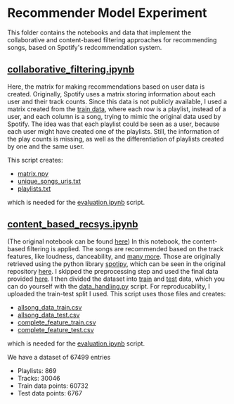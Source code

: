 # Recommender Model Experiment

This folder contains the notebooks and data that implement the collaborative and content-based filtering approaches for 
recommending songs, based on Spotify's redcommendation system. 

## [collaborative_filtering.ipynb](collaborative_filtering.ipynb)

Here, the matrix for making recommendations based on user data is created. Originally, Spotify uses a matrix storing
information about each user and their track counts. Since this data is not publicly available, I used a matrix created 
from the [train data](data/processed_data_train.csv), where each row is a playlist, instead of a user, and each
column is a song, trying to mimic the original data used by Spotify. The idea was that each playlist could be seen as a
user, because each user might have created one of the playlists. Still, the information of the play counts is missing, 
as well as the differentiation of playlists created by one and the same user.

This script creates:

- [matrix.npy](data%2Fmatrix.npy)
- [unique_songs_uris.txt](data%2Funique_songs_uris.txt)
- [playlists.txt](data%2Fplaylists.txt)

which is needed for the [evaluation.ipynb](evaluation.ipynb) script.

## [content_based_recsys.ipynb](content_based_recsys.ipynb)

(The original notebook can be found [here](https://github.com/enjuichang/PracticalDataScience-ENCA/blob/main/notebooks/content_based_recsys.ipynb))
In this notebook, the content-based filtering is applied. The songs are recommended based on the track features, like 
loudness, danceability, and [many more](https://developer.spotify.com/documentation/web-api/reference/get-several-audio-features).
Those are originally retrieved using the python library [spotipy](https://spotipy.readthedocs.io/en/2.22.1/), which can
be seen in the original repository [here](https://github.com/enjuichang/PracticalDataScience-ENCA/blob/main/notebooks/Extract%20Features%20Script.ipynb).
I skipped the preprocessing step and used the final data provided [here](https://github.com/marja-w/mms-project-23/blob/main/recommender_model/data/processed_data.csv).
I then divided the dataset into [train](data/processed_data_train.csv) and [test](data/processed_data_test.csv) data, 
which you can do yourself with the [data_handling.py](scripts/data_handling.py) script. For reproducability, I uploaded 
the train-test split I used. This script uses those files and creates:
- [allsong_data_train.csv](data%2Fallsong_data_train.csv)
- [allsong_data_test.csv](data%2Fallsong_data_test.csv)
- [complete_feature_train.csv](data%2Fcomplete_feature_train.csv)
- [complete_feature_test.csv](data%2Fcomplete_feature_test.csv)

which is needed for the [evaluation.ipynb](evaluation.ipynb) script.

We have a dataset of 67499 entries

- Playlists: 869 
- Tracks: 30046
- Train data points: 60732
- Test data points: 6767
